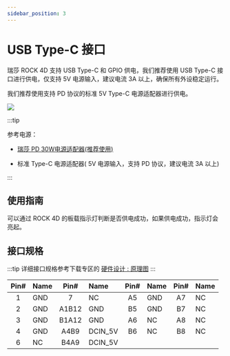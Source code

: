 ```yaml
---
sidebar_position: 3
---
```


# USB Type-C 接口

瑞莎 ROCK 4D 支持 USB Type-C 和 GPIO 供电，我们推荐使用 USB Type-C 接口进行供电，仅支持 5V 电源输入，建议电流 3A 以上，确保所有外设稳定运行。

我们推荐使用支持 PD 协议的标准 5V Type-C 电源适配器进行供电。

<div style={{textAlign: 'center'}}>
  <img src="/img/rock4/4d/rock4d-typec.webp" style={{width: '100%', maxWidth: '1200px'}} />
</div>

:::tip

参考电源：

- [瑞莎 PD 30W电源适配器(推荐使用)](https://radxa.com/products/accessories/power-pd-30w)

- 标准 Type-C 电源适配器( 5V 电源输入，支持 PD 协议，建议电流 3A 以上)

:::

## 使用指南

可以通过 ROCK 4D 的板载指示灯判断是否供电成功，如果供电成功，指示灯会亮起。

## 接口规格

:::tip
详细接口规格参考下载专区的 [硬件设计 : 原理图](../download)
:::

| Pin# | Name | Pin#  | Name    | Pin# | Name | Pin# | Name |
| :--: | :--- | :---: | :------ | :--: | :--- | :--: | :--- |
|  1   | GND  |   7   | NC      |  A5  | GND  |  A7  | NC   |
|  2   | GND  | A1B12 | GND     |  B5  | GND  |  B7  | NC   |
|  3   | GND  | B1A12 | GND     |  A6  | NC   |  A8  | NC   |
|  4   | GND  | A4B9  | DCIN_5V |  B6  | NC   |  B8  | NC   |
|  6   | NC   | B4A9  | DCIN_5V |      |      |      |      |
